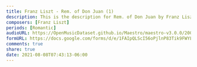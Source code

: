 ```yaml
---
title: Franz Liszt - Rem. of Don Juan (1)
description: This is the description for Rem. of Don Juan by Franz Liszt
composers: [Franz Liszt]
periods: [Romantic]
audioURL: https://OpenMusicDataset.github.io/Maestro/maestro-v3.0.0/2006/MIDI-Unprocessed_07_R1_2006_01-04_ORIG_MID--AUDIO_07_R1_2006_04_Track04_wav.midi
formURL: https://docs.google.com/forms/d/e/1FAIpQLScI56oPjlnP83Tik9FWYLL1MJNvU_nfAcxBRKJo665KK96yxQ/viewform
comments: true
share: true
date: 2021-08-08T07:43:13-06:00
---
```

